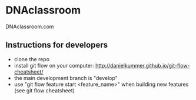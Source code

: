 DNAclassroom
============

DNAclassroom.com

## Instructions for developers ##

* clone the repo
* install git flow on your computer: http://danielkummer.github.io/git-flow-cheatsheet/
* the main development branch is "develop"
* use "git flow feature start <feature_name>" when building new features (see git flow cheatsheet)